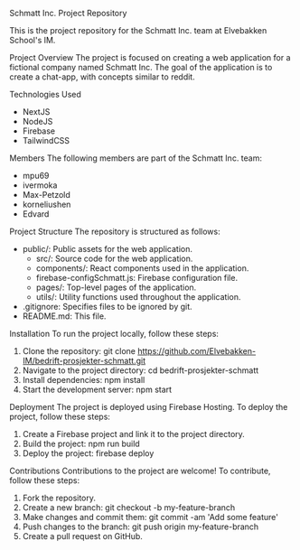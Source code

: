 Schmatt Inc. Project Repository


This is the project repository for the Schmatt Inc. team at Elvebakken School's IM.

Project Overview
The project is focused on creating a web application for a fictional company named Schmatt Inc. The goal of the application is to create a chat-app, with concepts similar to reddit.

Technologies Used
* NextJS
* NodeJS
* Firebase
* TailwindCSS

Members
The following members are part of the Schmatt Inc. team:
* mpu69
* ivermoka
* Max-Petzold
* korneliushen
* Edvard

Project Structure
The repository is structured as follows:
* public/: Public assets for the web application.
    * src/: Source code for the web application.
    * components/: React components used in the application.
    * firebase-configSchmatt.js: Firebase configuration file.
    * pages/: Top-level pages of the application.
    * utils/: Utility functions used throughout the application.
* .gitignore: Specifies files to be ignored by git.
* README.md: This file.

Installation
To run the project locally, follow these steps:
1. Clone the repository: git clone https://github.com/Elvebakken-IM/bedrift-prosjekter-schmatt.git
2. Navigate to the project directory: cd bedrift-prosjekter-schmatt
3. Install dependencies: npm install
4. Start the development server: npm start

Deployment
The project is deployed using Firebase Hosting. To deploy the project, follow these steps:
1. Create a Firebase project and link it to the project directory.
2. Build the project: npm run build
3. Deploy the project: firebase deploy

Contributions
Contributions to the project are welcome! To contribute, follow these steps:
1. Fork the repository.
2. Create a new branch: git checkout -b my-feature-branch
3. Make changes and commit them: git commit -am 'Add some feature'
4. Push changes to the branch: git push origin my-feature-branch
5. Create a pull request on GitHub.



